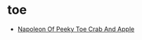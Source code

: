 # toe

 * [Napoleon Of Peeky Toe Crab And Apple](../../index/n/napoleon-of-peeky-toe-crab-and-apple-15621.json)
